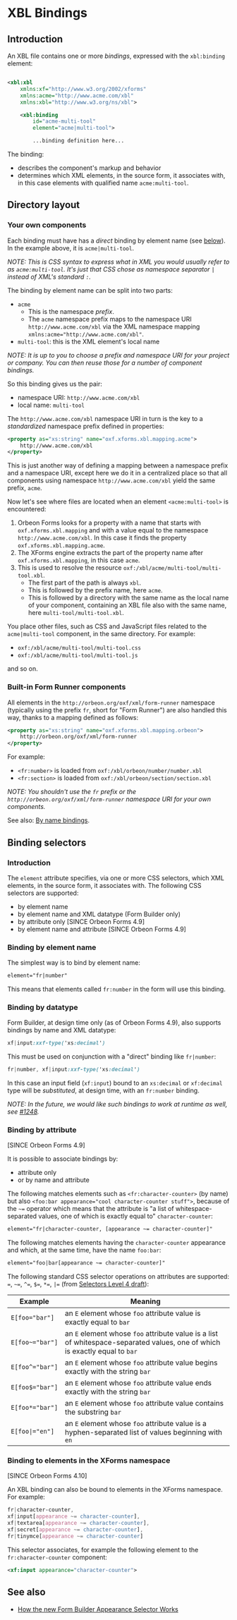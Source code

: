 # XBL Bindings

<!-- toc -->

## Introduction

An XBL file contains one or more *bindings*, expressed with the `xbl:binding` element:

```xml

<xbl:xbl
    xmlns:xf="http://www.w3.org/2002/xforms"
    xmlns:acme="http://www.acme.com/xbl"
    xmlns:xbl="http://www.w3.org/ns/xbl">

    <xbl:binding
        id="acme-multi-tool"
        element="acme|multi-tool">

        ...binding definition here...
```

The binding:

- describes the component's markup and behavior
- determines which XML elements, in the source form, it associates with, in this case elements with qualified name `acme:multi-tool`.

## Directory layout

### Your own components

Each binding must have has a *direct* binding by element name (see [below](#binding-by-element-name)). In the example above, it is `acme|multi-tool`.

*NOTE: This is CSS syntax to express what in XML you would usually refer to as `acme:multi-tool`. It's just that CSS chose as namespace separator `|` instead of XML's standard `:`.*

The binding by element name can be split into two parts:

- `acme`
    - This is the namespace *prefix*.
    - The `acme` namespace prefix maps to the namespace URI `http://www.acme.com/xbl` via the XML namespace mapping `xmlns:acme="http://www.acme.com/xbl"`.
- `multi-tool`: this is the XML element's local name

*NOTE: It is up to you to choose a prefix and namespace URI for your project or company. You can then reuse those for a number of component bindings.*

So this binding gives us the pair:

- namespace URI: `http://www.acme.com/xbl`
- local name: `multi-tool`

The `http://www.acme.com/xbl` namespace URI in turn is the key to a *standardized* namespace prefix defined in properties:

```xml
<property as="xs:string" name="oxf.xforms.xbl.mapping.acme">
    http://www.acme.com/xbl
</property>
```

This is just another way of defining a mapping between a namespace prefix and a namespace URI, except here we do it in a centralized place so that all components using namespace `http://www.acme.com/xbl` yield the same prefix, `acme`.

Now let's see where files are located when an element `<acme:multi-tool>` is encountered:

1. Orbeon Forms looks for a property with a name that starts with `oxf.xforms.xbl.mapping` and with a value equal to the namespace `http://www.acme.com/xbl`. In this case it finds the property `oxf.xforms.xbl.mapping.acme`.
2. The XForms engine extracts the part of the property name after `oxf.xforms.xbl.mapping`, in this case `acme`.
3. This is used to resolve the resource `oxf:/xbl/acme/multi-tool/multi-tool.xbl`.
    - The first part of the path is always `xbl`.
    - This is followed by the prefix name, here `acme`.
    - This is followed by a directory with the same name as the local name of your component, containing an XBL file also with the same name, here `multi-tool/multi-tool.xbl`.


You place other files, such as CSS and JavaScript files related to the `acme|multi-tool` component, in the same directory. For example:

- `oxf:/xbl/acme/multi-tool/multi-tool.css`
- `oxf:/xbl/acme/multi-tool/multi-tool.js`

and so on.

### Built-in Form Runner components

All elements in the `http://orbeon.org/oxf/xml/form-runner` namespace (typically using the prefix `fr`, short for "Form Runner") are also handled this way, thanks to a mapping defined as follows:

```xml
<property as="xs:string" name="oxf.xforms.xbl.mapping.orbeon">
    http://orbeon.org/oxf/xml/form-runner
</property>
```

For example:

- `<fr:number>` is loaded from `oxf:/xbl/orbeon/number/number.xbl`
- `<fr:section>` is loaded from `oxf:/xbl/orbeon/section/section.xbl`

*NOTE: You shouldn't use the `fr` prefix or the `http://orbeon.org/oxf/xml/form-runner` namespace URI for your own components.*

See also: [By name bindings](library.md#by-name-bindings).

## Binding selectors

### Introduction

The `element` attribute specifies, via one or more CSS selectors, which XML elements, in the source form, it associates with. The following CSS selectors are supported:

- by element name
- by element name and XML datatype (Form Builder only)
- by attribute only [SINCE Orbeon Forms 4.9]
- by element name and attribute [SINCE Orbeon Forms 4.9]

### Binding by element name

The simplest way is to bind by element name:

```xml
element="fr|number"
```

This means that elements called `fr:number` in the form will use this binding.

### Binding by datatype

Form Builder, at design time only (as of Orbeon Forms 4.9), also supports bindings by name and XML datatype:

```css
xf|input:xxf-type('xs:decimal')
```

This must be used on conjunction with a "direct" binding like `fr|number`:

```css
fr|number, xf|input:xxf-type('xs:decimal')
```

In this case an input field (`xf:input`) bound to an `xs:decimal` or `xf:decimal` type will be *substituted*, at design time, with an `fr:number` binding.

*NOTE: In the future, we would like such bindings to work at runtime as well, see [#1248](https://github.com/orbeon/orbeon-forms/issues/1248).*

### Binding by attribute

[SINCE Orbeon Forms 4.9]

It is possible to associate bindings by:

- attribute only
- or by name and attribute

The following matches elements such as `<fr:character-counter>` (by name) but also `<foo:bar appearance="cool character-counter stuff">`,
because of the `~=` operator which means that the attribute is "a list of whitespace-separated values, one of which is exactly equal to"
`character-counter`:

```xml
element="fr|character-counter, [appearance ~= character-counter]"
```

The following matches elements having the `character-counter` appearance and which, at the same time, have the name `foo:bar`:

```xml
element="foo|bar[appearance ~= character-counter]"
```

The following standard CSS selector operations on attributes are supported: `=`, `~=`, `^=`, `$=`, `*=`, `|=` (from [Selectors Level 4 draft](http://dev.w3.org/csswg/selectors-4/)):

|Example        |Meaning|
|---------------|-------|
|`E[foo="bar"]`	|an `E` element whose `foo` attribute value is exactly equal to `bar`|
|`E[foo~="bar"]`|an `E` element whose `foo` attribute value is a list of whitespace-separated values, one of which is exactly equal to `bar`|
|`E[foo^="bar"]`|an `E` element whose `foo` attribute value begins exactly with the string `bar`|
|`E[foo$="bar"]`|an `E` element whose `foo` attribute value ends exactly with the string `bar`|
|`E[foo*="bar"]`|an `E` element whose `foo` attribute value contains the substring `bar`|
|<code>E[foo&#124;="en"]</code>	|an `E` element whose `foo` attribute value is a hyphen-separated list of values beginning with `en`|

### Binding to elements in the XForms namespace

[SINCE Orbeon Forms 4.10]

An XBL binding can also be bound to elements in the XForms namespace. For example:

```css
fr|character-counter,
xf|input[appearance ~= character-counter],
xf|textarea[appearance ~= character-counter],
xf|secret[appearance ~= character-counter],
fr|tinymce[appearance ~= character-counter]
```

This selector associates, for example the following element to the `fr:character-counter` component:

```xml
<xf:input appearance="character-counter">
```

## See also

- [How the new Form Builder Appearance Selector Works](http://blog.orbeon.com/2015/06/how-new-form-builder-appearance.html)
